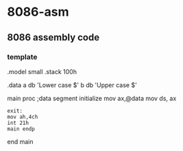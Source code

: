 # 8086-asm
## 8086 assembly code

### template

.model small
.stack 100h 

.data
a db 'Lower case $'
b db 'Upper case $' 
               
               

main proc
    ;data segment initialize 
    mov ax,@data
    mov ds, ax
              
    
    
    
    
    
    exit:
    mov ah,4ch
    int 21h
    main endp
end main

